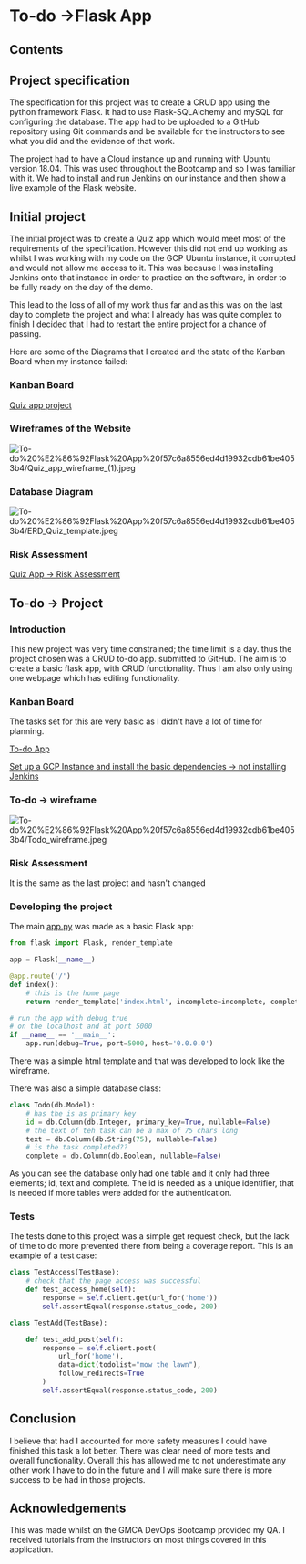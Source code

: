 # To-do →Flask App

## Contents

## Project specification

The specification for this project was to create a CRUD app using the python framework Flask. It had to use Flask-SQLAlchemy and mySQL for configuring the database. The app had to be uploaded to a GitHub repository using Git commands and be available for the instructors to see what you did and the evidence of that work.

The project had to have a Cloud instance up and running with Ubuntu version 18.04. This was used throughout the Bootcamp and so I was familiar with it. We had to install and run Jenkins on our instance and then show a live example of the Flask website.

## Initial project

The initial project was to create a Quiz app which would meet most of the requirements of the specification. However this did not end up working as whilst I was working with my code on the GCP Ubuntu instance, it corrupted and would not allow me access to it. This was because I was installing Jenkins onto that instance in order to practice on the software, in order to be fully ready on the day of the demo.

This lead to the loss of all of my work thus far and as this was on the last day to complete the project and what I already has was quite complex to finish I decided that I had to restart the entire project for a chance of passing.

Here are some of the Diagrams that I created and the state of the Kanban Board when my instance failed:

### Kanban Board

[Quiz app project](https://www.notion.so/cecb90a6322446e99fc96d1bd11a8fe7)

[]()

### Wireframes of the Website

![To-do%20%E2%86%92Flask%20App%20f57c6a8556ed4d19932cdb61be4053b4/Quiz_app_wireframe_(1).jpeg](To-do%20%E2%86%92Flask%20App%20f57c6a8556ed4d19932cdb61be4053b4/Quiz_app_wireframe_(1).jpeg)

### Database Diagram

![To-do%20%E2%86%92Flask%20App%20f57c6a8556ed4d19932cdb61be4053b4/ERD_Quiz_template.jpeg](To-do%20%E2%86%92Flask%20App%20f57c6a8556ed4d19932cdb61be4053b4/ERD_Quiz_template.jpeg)

### Risk Assessment

[Quiz App → Risk Assessment](https://www.notion.so/31abe604815d4f21af54e07cd1628e28)

## To-do → Project

### Introduction

This new project was very time constrained; the time limit is a day. thus the project chosen was a CRUD to-do app. submitted to GitHub. The aim is to create a basic flask app, with CRUD functionality. Thus I am also only using one webpage which has editing functionality. 

### Kanban Board

The tasks set for this are very basic as I didn't have a lot of time for planning.

[To-do App](https://www.notion.so/a38ef866df3840ee99a26d79510ea911)

[Set up a GCP Instance and install the basic dependencies → not installing Jenkins](https://www.notion.so/Set-up-a-GCP-Instance-and-install-the-basic-dependencies-not-installing-Jenkins-0023f29b853a481fb2fe3a5925bcde2b)

### To-do → wireframe

![To-do%20%E2%86%92Flask%20App%20f57c6a8556ed4d19932cdb61be4053b4/Todo_wireframe.jpeg](To-do%20%E2%86%92Flask%20App%20f57c6a8556ed4d19932cdb61be4053b4/Todo_wireframe.jpeg)

### Risk Assessment

It is the same as the last project and hasn't changed

### Developing the project

The main [app.py](http://app.py) was made as a basic Flask app:

```python
from flask import Flask, render_template

app = Flask(__name__)

@app.route('/')
def index():
    # this is the home page 
    return render_template('index.html', incomplete=incomplete, complete=complete)

# run the app with debug true
# on the localhost and at port 5000
if __name__ == '__main__':
    app.run(debug=True, port=5000, host='0.0.0.0')
```

There was a simple html template and that was developed to look like the wireframe. 

There was also a simple database class:

```python
class Todo(db.Model):
    # has the is as primary key
    id = db.Column(db.Integer, primary_key=True, nullable=False)
    # the text of teh task can be a max of 75 chars long
    text = db.Column(db.String(75), nullable=False)
    # is the task completed??
    complete = db.Column(db.Boolean, nullable=False)
```

As you can see the database only had one table and it only had three elements; id, text and complete. The id is needed as a unique identifier, that is needed if more tables were added for the authentication.

### Tests

The tests done to this project was a simple get request check, but the lack of time to do more prevented there from being a coverage report. This is an example of a test case:

```python
class TestAccess(TestBase):
    # check that the page access was successful
    def test_access_home(self):
        response = self.client.get(url_for('home'))
        self.assertEqual(response.status_code, 200)

class TestAdd(TestBase):

    def test_add_post(self):
        response = self.client.post(
            url_for('home'),
            data=dict(todolist="mow the lawn"),
            follow_redirects=True
        )
        self.assertEqual(response.status_code, 200)
```

## Conclusion

I believe that had I accounted for more safety measures I could have finished this task a lot better. There was clear need of more tests and overall functionality. Overall this has allowed me to not underestimate any other work I have to do in the future and I will make sure there is more success to be had in those projects.

## Acknowledgements

This was made whilst on the GMCA DevOps Bootcamp provided my QA. I received tutorials from the instructors on most things covered in this application.
